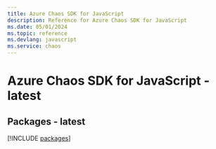 ```yaml
---
title: Azure Chaos SDK for JavaScript
description: Reference for Azure Chaos SDK for JavaScript
ms.date: 05/01/2024
ms.topic: reference
ms.devlang: javascript
ms.service: chaos
---
```

# Azure Chaos SDK for JavaScript - latest
## Packages - latest
[!INCLUDE [packages](chaos-index.md)]